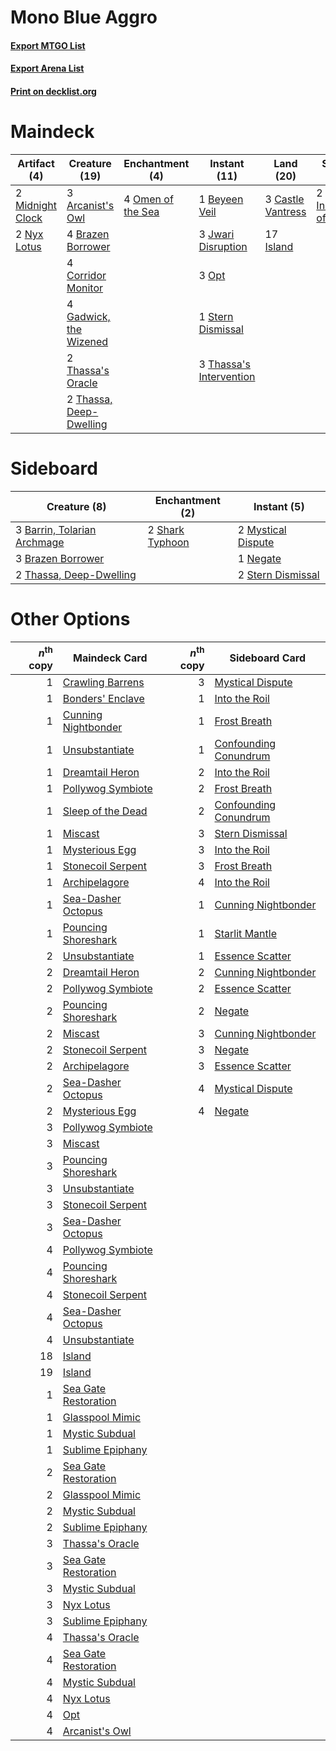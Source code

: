 # Mono Blue Aggro

#### [Export MTGO List](../collection/Mono%20Blue%20Aggro/Mono%20Blue%20Aggro.txt)
#### [Export Arena List](../collection/Mono%20Blue%20Aggro/Mono%20Blue%20Aggro_arena.txt)
#### [Print on decklist.org](http://decklist.org/?deckmain=3%09Arcanist's%20Owl%0A1%09Beyeen%20Veil%0A4%09Brazen%20Borrower%0A3%09Castle%20Vantress%0A4%09Corridor%20Monitor%0A4%09Gadwick,%20the%20Wizened%0A2%09Inscription%20of%20Insight%0A17%09Island%0A3%09Jwari%20Disruption%0A2%09Midnight%20Clock%0A2%09Nyx%20Lotus%0A4%09Omen%20of%20the%20Sea%0A3%09Opt%0A1%09Stern%20Dismissal%0A3%09Thassa's%20Intervention%0A2%09Thassa's%20Oracle%0A2%09Thassa,%20Deep-Dwelling&deckside=3%09Barrin,%20Tolarian%20Archmage%0A3%09Brazen%20Borrower%0A2%09Mystical%20Dispute%0A1%09Negate%0A2%09Shark%20Typhoon%0A2%09Stern%20Dismissal%0A2%09Thassa,%20Deep-Dwelling)
# Maindeck

|                                       Artifact (4)                                        |                                          Creature (19)                                           |                                      Enchantment (4)                                       |                                           Instant (11)                                           |                                         Land (20)                                          |                                            Sorcery (2)                                            |
|-------------------------------------------------------------------------------------------|--------------------------------------------------------------------------------------------------|--------------------------------------------------------------------------------------------|--------------------------------------------------------------------------------------------------|--------------------------------------------------------------------------------------------|---------------------------------------------------------------------------------------------------|
|2 [Midnight Clock](http://gatherer.wizards.com/Pages/Card/Details.aspx?multiverseid=473016)|3 [Arcanist's Owl](http://gatherer.wizards.com/Pages/Card/Details.aspx?multiverseid=473168)       |4 [Omen of the Sea](http://gatherer.wizards.com/Pages/Card/Details.aspx?multiverseid=476309)|1 [Beyeen Veil](http://gatherer.wizards.com/Pages/Card/Details.aspx?multiverseid=491673)          |3 [Castle Vantress](http://gatherer.wizards.com/Pages/Card/Details.aspx?multiverseid=473204)|2 [Inscription of Insight](http://gatherer.wizards.com/Pages/Card/Details.aspx?multiverseid=495611)|
|2 [Nyx Lotus](http://gatherer.wizards.com/Pages/Card/Details.aspx?multiverseid=476486)     |4 [Brazen Borrower](http://gatherer.wizards.com/Pages/Card/Details.aspx?multiverseid=473001)      |                                                                                            |3 [Jwari Disruption](http://gatherer.wizards.com/Pages/Card/Details.aspx?multiverseid=491693)     |17 [Island](http://gatherer.wizards.com/Pages/Card/Details.aspx?multiverseid=439857)        |                                                                                                   |
|                                                                                           |4 [Corridor Monitor](http://gatherer.wizards.com/Pages/Card/Details.aspx?multiverseid=473003)     |                                                                                            |3 [Opt](http://gatherer.wizards.com/Pages/Card/Details.aspx?multiverseid=442948)                  |                                                                                            |                                                                                                   |
|                                                                                           |4 [Gadwick, the Wizened](http://gatherer.wizards.com/Pages/Card/Details.aspx?multiverseid=473010) |                                                                                            |1 [Stern Dismissal](http://gatherer.wizards.com/Pages/Card/Details.aspx?multiverseid=476319)      |                                                                                            |                                                                                                   |
|                                                                                           |2 [Thassa's Oracle](http://gatherer.wizards.com/Pages/Card/Details.aspx?multiverseid=476324)      |                                                                                            |3 [Thassa's Intervention](http://gatherer.wizards.com/Pages/Card/Details.aspx?multiverseid=476323)|                                                                                            |                                                                                                   |
|                                                                                           |2 [Thassa, Deep-Dwelling](http://gatherer.wizards.com/Pages/Card/Details.aspx?multiverseid=476322)|                                                                                            |                                                                                                  |                                                                                            |                                                                                                   |


# Sideboard

|                                             Creature (8)                                             |                                     Enchantment (2)                                      |                                         Instant (5)                                         |
|------------------------------------------------------------------------------------------------------|------------------------------------------------------------------------------------------|---------------------------------------------------------------------------------------------|
|3 [Barrin, Tolarian Archmage](http://gatherer.wizards.com/Pages/Card/Details.aspx?multiverseid=488247)|2 [Shark Typhoon](http://gatherer.wizards.com/Pages/Card/Details.aspx?multiverseid=479587)|2 [Mystical Dispute](http://gatherer.wizards.com/Pages/Card/Details.aspx?multiverseid=473020)|
|3 [Brazen Borrower](http://gatherer.wizards.com/Pages/Card/Details.aspx?multiverseid=473001)          |                                                                                          |1 [Negate](http://gatherer.wizards.com/Pages/Card/Details.aspx?multiverseid=423707)          |
|2 [Thassa, Deep-Dwelling](http://gatherer.wizards.com/Pages/Card/Details.aspx?multiverseid=476322)    |                                                                                          |2 [Stern Dismissal](http://gatherer.wizards.com/Pages/Card/Details.aspx?multiverseid=476319) |


# Other Options

|*n*<sup>th</sup> copy|                                         Maindeck Card                                         |*n*<sup>th</sup> copy|                                         Sideboard Card                                         |
|--------------------:|-----------------------------------------------------------------------------------------------|--------------------:|------------------------------------------------------------------------------------------------|
|                    1|[Crawling Barrens](http://gatherer.wizards.com/Pages/Card/Details.aspx?multiverseid=491917)    |                    3|[Mystical Dispute](http://gatherer.wizards.com/Pages/Card/Details.aspx?multiverseid=473020)     |
|                    1|[Bonders' Enclave](http://gatherer.wizards.com/Pages/Card/Details.aspx?multiverseid=479765)    |                    1|[Into the Roil](http://gatherer.wizards.com/Pages/Card/Details.aspx?multiverseid=389560)        |
|                    1|[Cunning Nightbonder](http://gatherer.wizards.com/Pages/Card/Details.aspx?multiverseid=479739) |                    1|[Frost Breath](http://gatherer.wizards.com/Pages/Card/Details.aspx?multiverseid=220284)         |
|                    1|[Unsubstantiate](http://gatherer.wizards.com/Pages/Card/Details.aspx?multiverseid=414374)      |                    1|[Confounding Conundrum](http://gatherer.wizards.com/Pages/Card/Details.aspx?multiverseid=495607)|
|                    1|[Dreamtail Heron](http://gatherer.wizards.com/Pages/Card/Details.aspx?multiverseid=479567)     |                    2|[Into the Roil](http://gatherer.wizards.com/Pages/Card/Details.aspx?multiverseid=389560)        |
|                    1|[Pollywog Symbiote](http://gatherer.wizards.com/Pages/Card/Details.aspx?multiverseid=482372)   |                    2|[Frost Breath](http://gatherer.wizards.com/Pages/Card/Details.aspx?multiverseid=220284)         |
|                    1|[Sleep of the Dead](http://gatherer.wizards.com/Pages/Card/Details.aspx?multiverseid=476317)   |                    2|[Confounding Conundrum](http://gatherer.wizards.com/Pages/Card/Details.aspx?multiverseid=495607)|
|                    1|[Miscast](http://gatherer.wizards.com/Pages/Card/Details.aspx?multiverseid=485380)             |                    3|[Stern Dismissal](http://gatherer.wizards.com/Pages/Card/Details.aspx?multiverseid=476319)      |
|                    1|[Mysterious Egg](http://gatherer.wizards.com/Pages/Card/Details.aspx?multiverseid=479523)      |                    3|[Into the Roil](http://gatherer.wizards.com/Pages/Card/Details.aspx?multiverseid=389560)        |
|                    1|[Stonecoil Serpent](http://gatherer.wizards.com/Pages/Card/Details.aspx?multiverseid=473197)   |                    3|[Frost Breath](http://gatherer.wizards.com/Pages/Card/Details.aspx?multiverseid=220284)         |
|                    1|[Archipelagore](http://gatherer.wizards.com/Pages/Card/Details.aspx?multiverseid=479561)       |                    4|[Into the Roil](http://gatherer.wizards.com/Pages/Card/Details.aspx?multiverseid=389560)        |
|                    1|[Sea-Dasher Octopus](http://gatherer.wizards.com/Pages/Card/Details.aspx?multiverseid=479586)  |                    1|[Cunning Nightbonder](http://gatherer.wizards.com/Pages/Card/Details.aspx?multiverseid=479739)  |
|                    1|[Pouncing Shoreshark](http://gatherer.wizards.com/Pages/Card/Details.aspx?multiverseid=479584) |                    1|[Starlit Mantle](http://gatherer.wizards.com/Pages/Card/Details.aspx?multiverseid=476318)       |
|                    2|[Unsubstantiate](http://gatherer.wizards.com/Pages/Card/Details.aspx?multiverseid=414374)      |                    1|[Essence Scatter](http://gatherer.wizards.com/Pages/Card/Details.aspx?multiverseid=426754)      |
|                    2|[Dreamtail Heron](http://gatherer.wizards.com/Pages/Card/Details.aspx?multiverseid=479567)     |                    2|[Cunning Nightbonder](http://gatherer.wizards.com/Pages/Card/Details.aspx?multiverseid=479739)  |
|                    2|[Pollywog Symbiote](http://gatherer.wizards.com/Pages/Card/Details.aspx?multiverseid=482372)   |                    2|[Essence Scatter](http://gatherer.wizards.com/Pages/Card/Details.aspx?multiverseid=426754)      |
|                    2|[Pouncing Shoreshark](http://gatherer.wizards.com/Pages/Card/Details.aspx?multiverseid=479584) |                    2|[Negate](http://gatherer.wizards.com/Pages/Card/Details.aspx?multiverseid=423707)               |
|                    2|[Miscast](http://gatherer.wizards.com/Pages/Card/Details.aspx?multiverseid=485380)             |                    3|[Cunning Nightbonder](http://gatherer.wizards.com/Pages/Card/Details.aspx?multiverseid=479739)  |
|                    2|[Stonecoil Serpent](http://gatherer.wizards.com/Pages/Card/Details.aspx?multiverseid=473197)   |                    3|[Negate](http://gatherer.wizards.com/Pages/Card/Details.aspx?multiverseid=423707)               |
|                    2|[Archipelagore](http://gatherer.wizards.com/Pages/Card/Details.aspx?multiverseid=479561)       |                    3|[Essence Scatter](http://gatherer.wizards.com/Pages/Card/Details.aspx?multiverseid=426754)      |
|                    2|[Sea-Dasher Octopus](http://gatherer.wizards.com/Pages/Card/Details.aspx?multiverseid=479586)  |                    4|[Mystical Dispute](http://gatherer.wizards.com/Pages/Card/Details.aspx?multiverseid=473020)     |
|                    2|[Mysterious Egg](http://gatherer.wizards.com/Pages/Card/Details.aspx?multiverseid=479523)      |                    4|[Negate](http://gatherer.wizards.com/Pages/Card/Details.aspx?multiverseid=423707)               |
|                    3|[Pollywog Symbiote](http://gatherer.wizards.com/Pages/Card/Details.aspx?multiverseid=482372)   |                     |                                                                                                |
|                    3|[Miscast](http://gatherer.wizards.com/Pages/Card/Details.aspx?multiverseid=485380)             |                     |                                                                                                |
|                    3|[Pouncing Shoreshark](http://gatherer.wizards.com/Pages/Card/Details.aspx?multiverseid=479584) |                     |                                                                                                |
|                    3|[Unsubstantiate](http://gatherer.wizards.com/Pages/Card/Details.aspx?multiverseid=414374)      |                     |                                                                                                |
|                    3|[Stonecoil Serpent](http://gatherer.wizards.com/Pages/Card/Details.aspx?multiverseid=473197)   |                     |                                                                                                |
|                    3|[Sea-Dasher Octopus](http://gatherer.wizards.com/Pages/Card/Details.aspx?multiverseid=479586)  |                     |                                                                                                |
|                    4|[Pollywog Symbiote](http://gatherer.wizards.com/Pages/Card/Details.aspx?multiverseid=482372)   |                     |                                                                                                |
|                    4|[Pouncing Shoreshark](http://gatherer.wizards.com/Pages/Card/Details.aspx?multiverseid=479584) |                     |                                                                                                |
|                    4|[Stonecoil Serpent](http://gatherer.wizards.com/Pages/Card/Details.aspx?multiverseid=473197)   |                     |                                                                                                |
|                    4|[Sea-Dasher Octopus](http://gatherer.wizards.com/Pages/Card/Details.aspx?multiverseid=479586)  |                     |                                                                                                |
|                    4|[Unsubstantiate](http://gatherer.wizards.com/Pages/Card/Details.aspx?multiverseid=414374)      |                     |                                                                                                |
|                   18|[Island](http://gatherer.wizards.com/Pages/Card/Details.aspx?multiverseid=439857)              |                     |                                                                                                |
|                   19|[Island](http://gatherer.wizards.com/Pages/Card/Details.aspx?multiverseid=439857)              |                     |                                                                                                |
|                    1|[Sea Gate Restoration](http://gatherer.wizards.com/Pages/Card/Details.aspx?multiverseid=491706)|                     |                                                                                                |
|                    1|[Glasspool Mimic](http://gatherer.wizards.com/Pages/Card/Details.aspx?multiverseid=491688)     |                     |                                                                                                |
|                    1|[Mystic Subdual](http://gatherer.wizards.com/Pages/Card/Details.aspx?multiverseid=479577)      |                     |                                                                                                |
|                    1|[Sublime Epiphany](http://gatherer.wizards.com/Pages/Card/Details.aspx?multiverseid=488254)    |                     |                                                                                                |
|                    2|[Sea Gate Restoration](http://gatherer.wizards.com/Pages/Card/Details.aspx?multiverseid=491706)|                     |                                                                                                |
|                    2|[Glasspool Mimic](http://gatherer.wizards.com/Pages/Card/Details.aspx?multiverseid=491688)     |                     |                                                                                                |
|                    2|[Mystic Subdual](http://gatherer.wizards.com/Pages/Card/Details.aspx?multiverseid=479577)      |                     |                                                                                                |
|                    2|[Sublime Epiphany](http://gatherer.wizards.com/Pages/Card/Details.aspx?multiverseid=488254)    |                     |                                                                                                |
|                    3|[Thassa's Oracle](http://gatherer.wizards.com/Pages/Card/Details.aspx?multiverseid=476324)     |                     |                                                                                                |
|                    3|[Sea Gate Restoration](http://gatherer.wizards.com/Pages/Card/Details.aspx?multiverseid=491706)|                     |                                                                                                |
|                    3|[Mystic Subdual](http://gatherer.wizards.com/Pages/Card/Details.aspx?multiverseid=479577)      |                     |                                                                                                |
|                    3|[Nyx Lotus](http://gatherer.wizards.com/Pages/Card/Details.aspx?multiverseid=476486)           |                     |                                                                                                |
|                    3|[Sublime Epiphany](http://gatherer.wizards.com/Pages/Card/Details.aspx?multiverseid=488254)    |                     |                                                                                                |
|                    4|[Thassa's Oracle](http://gatherer.wizards.com/Pages/Card/Details.aspx?multiverseid=476324)     |                     |                                                                                                |
|                    4|[Sea Gate Restoration](http://gatherer.wizards.com/Pages/Card/Details.aspx?multiverseid=491706)|                     |                                                                                                |
|                    4|[Mystic Subdual](http://gatherer.wizards.com/Pages/Card/Details.aspx?multiverseid=479577)      |                     |                                                                                                |
|                    4|[Nyx Lotus](http://gatherer.wizards.com/Pages/Card/Details.aspx?multiverseid=476486)           |                     |                                                                                                |
|                    4|[Opt](http://gatherer.wizards.com/Pages/Card/Details.aspx?multiverseid=442948)                 |                     |                                                                                                |
|                    4|[Arcanist's Owl](http://gatherer.wizards.com/Pages/Card/Details.aspx?multiverseid=473168)      |                     |                                                                                                |

